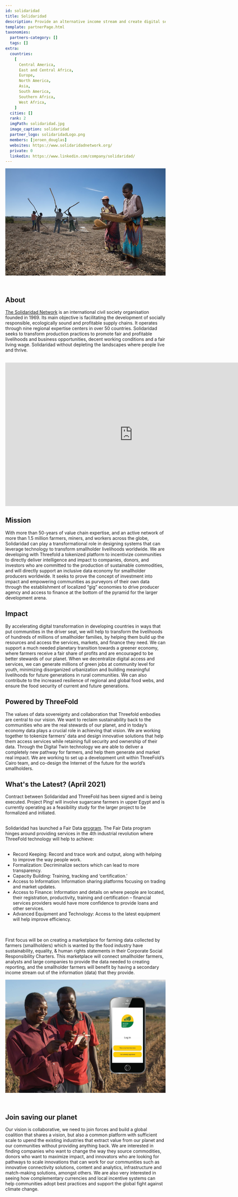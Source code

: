 ```yaml
---
id: solidaridad
title: Solidaridad
description: Provide an alternative income stream and create digital services for farmers across the globe.
template: partnerPage.html
taxonomies:
  partners-category: []
  tags: []
extra:
  countries:
    [
      Central America,
      East and Central Africa,
      Europe,
      North America,
      Asia,
      South America,
      Southern Africa,
      West Africa,
    ]
  cities: []
  rank: 2
  imgPath: solidaridad.jpg
  image_caption: solidaridad
  partner_logo: solidaridadLogo.png
  members: [jeroen_douglas]
  websites: https://www.solidaridadnetwork.org/
  private: 0
  linkedin: https://www.linkedin.com/company/solidaridad/
---
```


![img](solidaridad2.jpg)

<br/>

## About

[The Solidaridad Network](https://www.solidaridadnetwork.org/) is an international civil society organisation founded in 1969. Its main objective is facilitating the development of socially responsible, ecologically sound and profitable supply chains. It operates through nine regional expertise centers in over 50 countries. Solidaridad seeks to transform production practices to promote fair and profitable livelihoods and business opportunities, decent working conditions and a fair living wage. Solidaridad without depleting the landscapes where people live and thrive.

<BR>

<iframe src="https://player.vimeo.com/video/412688641" width="800" height="450" frameborder="0" allow="autoplay; fullscreen" allowfullscreen></iframe>

<BR>

## Mission

With more than 50-years of value chain expertise, and an active network of more than 1.5 million farmers, miners, and workers across the globe, Solidaridad can play a transformational role in designing systems that can leverage technology to transform smallholder livelihoods worldwide. We are developing with Threefold a tokenized platform to incentivize communities to directly deliver intelligence and impact to companies, donors, and investors who are committed to the production of sustainable commodities, and will directly support an inclusive data economy for smallholder producers worldwide. It seeks to prove the concept of investment into impact and empowering communities as purveyors of their own data through the establishment of localized “gig” economies to drive producer agency and access to finance at the bottom of the pyramid for the larger development arena.

## Impact

By accelerating digital transformation in developing countries in ways that put communities in the driver seat, we will help to transform the livelihoods of hundreds of millions of smallholder families, by helping them build up the resources and access the services, markets, and finance they need. We can support a much needed planetary transition towards a greener economy, where farmers receive a fair share of profits and are encouraged to be better stewards of our planet. When we decentralize digital access and services, we can generate millions of green jobs at community level for youth, minimizing disorganized urbanization and building meaningful livelihoods for future generations in rural communities. We can also contribute to the increased resilience of regional and global food webs, and ensure the food security of current and future generations.

## Powered by ThreeFold

The values of data sovereignty and collaboration that Threefold embodies are central to our vision. We want to reclaim sustainability back to the communities who are the real stewards of our planet, and in today’s economy data plays a crucial role in achieving that vision. We are working together to tokenize farmers’ data and design innovative solutions that help them access services while retaining full security and ownership of their data. Through the Digital Twin technology we are able to deliver a completely new pathway for farmers, and help them generate and market real impact. We are working to set up a development unit within ThreeFold’s Cairo team, and co-design the Internet of the future for the world’s smallholders.

## What's the Latest? (April 2021)

Contract between Solidaridad and ThreeFold has been signed and is being executed. Project Ping! will involve sugarcane farmers in upper Egypt and is currently operating as a feasibility study for the larger project to be formalized and initiated.
<br/>
<br/>

Solidaridad has launched a Fair Data [program](https://www.solidaridadnetwork.org/news/how-technology-can-boost-productivity-in-small-scale-mining/). The Fair Data program hinges around providing services in the 4th industrial revolution where ThreeFold technology will help to achieve: 
<br/>
<br/>

- Record Keeping: Record and trace work and output, along with helping to improve the way people work.
- Formalization: Decriminalize sectors which can lead to more transparency. 
- Capacity Building: Training, tracking and ‘certification.’
- Access to Information: Information sharing platforms focusing on trading and market updates.
- Access to Finance: Information and details on where people are located, their registration, productivity, training and certification – financial services providers would have more confidence to provide loans and other services.
- Advanced Equipment and Technology: Access to the latest equipment will help improve efficiency.
<br/>
<br/>
First focus will be on creating a marketplace for farming data collected by farmers (smallholders) which is wanted by the food industry have sustainability, equality, & human rights statements in their Corporate Social Responsibility Charters. This marketplace will connect smallholder farmers, analysts and large companies to provide the data needed to creating reporting, and the smallholder farmers will benefit by having a secondary income stream out of the information (data) that they provide.

<br/>

![img](solidaridad_app.jpg)

<br/>

## Join saving our planet

Our vision is collaborative, we need to join forces and build a global coalition that shares a vision, but also a common platform with sufficient scale to upend the existing industries that extract value from our planet and our communities without providing anything back. We are interested in finding companies who want to change the way they source commodities, donors who want to maximize impact, and innovators who are looking for pathways to scale innovations that can work for our communities such as innovative connectivity solutions, content and analytics, infrastructure and match-making solutions, amongst others. We are also very interested in seeing how complementary currencies and local incentive systems can help communities adopt best practices and support the global fight against climate change.

<!-- ## TFGrid Solution

### Roadmap -->
